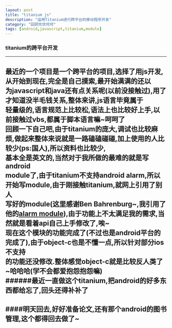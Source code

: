 ```yaml
---
layout: post
title: "titanium js"
description: "运用Titanium进行跨平台的移动程序开发"
category: "回顾坎坎坷坷"
tags: [android,javascript,titanium,module]
---  
```

###  titanium的跨平台开发
---
最近的一个项目是一个跨平台的项目,选择了用js开发,从开始到现在,完全是自己摸索,最开始满满的还以   
为javascript和java还有点关系呢(以前没接触过),用了才知道没半毛钱关系,整体来讲,js语言毕竟属于  
轻量级的,语言规范上比较松,语法上也比较好上手,以前接触过vbs,都属于脚本语言嘛~呵呵了    
回顾一下自己吧,由于titanium的庞大,调试也比较麻烦,做起来整体来说就是一路磕磕碰碰,加上使用的人比较少(ps:国人),所以资料也比较少,  
基本全是英文的,当然对于我所做的最难的就是写android  
module了,由于titanium不支持android alarm,所以开始写module,由于刚接触titanium,就网上引用了别人  
写好的module(这里感谢Ben Bahrenburg~,我引用了他的[alarm module](https://github.com/benbahrenburg/benCoding.AlarmManager)),由于功能上不太满足我的需求,当然就是看着api自己上手修改了,唉~   
现在这个模块的功能完成了(不过也是android平台的完成了),由于object-c也是不懂一点,所以针对部分ios不支持      
的功能还没修改.整体感觉object-c就是比较反人类了~哈哈哈(学不会都爱抱怨抱怨嘛)    
######最近一直做这个titanium,把android的好多东西都给忘了,回头还得补补了  
---
####明天回去,好好准备论文,还有那个android的图书管理,这个都得回去做了~
---

